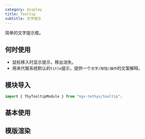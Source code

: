 ```yaml
---
category: display
title: Tooltip
subtitle: 文字提示
---
```


<div class="dg-alert dg-alert-info">简单的文字提示框。</div>

## 何时使用
- 鼠标移入时显示提示，移出消失。
- 用来代替系统默认的`title`提示，提供一个`文字/按钮/操作`的文案解释。

## 模块导入
```ts
import { ThyTooltipModule } from "ngx-tethys/tooltip";
```

## 基本使用
<example name="thy-tooltip-basic-example"></example>

## 模版渲染
<example name="thy-tooltip-template-example"></example>

